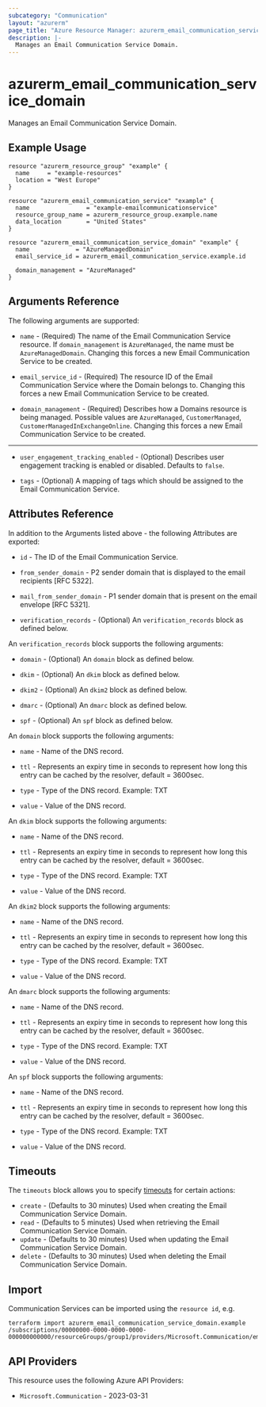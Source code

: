```yaml
---
subcategory: "Communication"
layout: "azurerm"
page_title: "Azure Resource Manager: azurerm_email_communication_service_domain"
description: |-
  Manages an Email Communication Service Domain.
---
```


# azurerm_email_communication_service_domain

Manages an Email Communication Service Domain.

## Example Usage

```hcl
resource "azurerm_resource_group" "example" {
  name     = "example-resources"
  location = "West Europe"
}

resource "azurerm_email_communication_service" "example" {
  name                = "example-emailcommunicationservice"
  resource_group_name = azurerm_resource_group.example.name
  data_location       = "United States"
}

resource "azurerm_email_communication_service_domain" "example" {
  name             = "AzureManagedDomain"
  email_service_id = azurerm_email_communication_service.example.id

  domain_management = "AzureManaged"
}
```

## Arguments Reference

The following arguments are supported:

* `name` - (Required) The name of the Email Communication Service resource. If `domain_management` is `AzureManaged`, the name must be `AzureManagedDomain`. Changing this forces a new Email Communication Service to be created.

* `email_service_id` - (Required) The resource ID of the Email Communication Service where the Domain belongs to. Changing this forces a new Email Communication Service to be created.

* `domain_management` - (Required) Describes how a Domains resource is being managed. Possible values are `AzureManaged`, `CustomerManaged`, `CustomerManagedInExchangeOnline`. Changing this forces a new Email Communication Service to be created.

---

* `user_engagement_tracking_enabled` - (Optional) Describes user engagement tracking is enabled or disabled. Defaults to `false`.

* `tags` - (Optional) A mapping of tags which should be assigned to the Email Communication Service.

## Attributes Reference

In addition to the Arguments listed above - the following Attributes are exported:

* `id` - The ID of the Email Communication Service.

* `from_sender_domain` - P2 sender domain that is displayed to the email recipients [RFC 5322].

* `mail_from_sender_domain` - P1 sender domain that is present on the email envelope [RFC 5321].

* `verification_records` - (Optional) An `verification_records` block as defined below.

An `verification_records` block supports the following arguments:

* `domain` - (Optional) An `domain` block as defined below.

* `dkim` - (Optional) An `dkim` block as defined below.

* `dkim2` - (Optional) An `dkim2` block as defined below.

* `dmarc` - (Optional) An `dmarc` block as defined below.

* `spf` - (Optional) An `spf` block as defined below.

An `domain` block supports the following arguments:

* `name` - Name of the DNS record.

* `ttl` - Represents an expiry time in seconds to represent how long this entry can be cached by the resolver, default = 3600sec.

* `type` - Type of the DNS record. Example: TXT

* `value` - Value of the DNS record.

An `dkim` block supports the following arguments:

* `name` - Name of the DNS record.

* `ttl` - Represents an expiry time in seconds to represent how long this entry can be cached by the resolver, default = 3600sec.

* `type` - Type of the DNS record. Example: TXT

* `value` - Value of the DNS record.

An `dkim2` block supports the following arguments:

* `name` - Name of the DNS record.

* `ttl` - Represents an expiry time in seconds to represent how long this entry can be cached by the resolver, default = 3600sec.

* `type` - Type of the DNS record. Example: TXT

* `value` - Value of the DNS record.

An `dmarc` block supports the following arguments:

* `name` - Name of the DNS record.

* `ttl` - Represents an expiry time in seconds to represent how long this entry can be cached by the resolver, default = 3600sec.

* `type` - Type of the DNS record. Example: TXT

* `value` - Value of the DNS record.

An `spf` block supports the following arguments:

* `name` - Name of the DNS record.

* `ttl` - Represents an expiry time in seconds to represent how long this entry can be cached by the resolver, default = 3600sec.

* `type` - Type of the DNS record. Example: TXT

* `value` - Value of the DNS record.

## Timeouts

The `timeouts` block allows you to specify [timeouts](https://www.terraform.io/language/resources/syntax#operation-timeouts) for certain actions:

* `create` - (Defaults to 30 minutes) Used when creating the Email Communication Service Domain.
* `read` - (Defaults to 5 minutes) Used when retrieving the Email Communication Service Domain.
* `update` - (Defaults to 30 minutes) Used when updating the Email Communication Service Domain.
* `delete` - (Defaults to 30 minutes) Used when deleting the Email Communication Service Domain.

## Import

Communication Services can be imported using the `resource id`, e.g.

```shell
terraform import azurerm_email_communication_service_domain.example /subscriptions/00000000-0000-0000-0000-000000000000/resourceGroups/group1/providers/Microsoft.Communication/emailServices/emailCommunicationService1/domains/domain1
```

## API Providers
<!-- This section is generated, changes will be overwritten -->
This resource uses the following Azure API Providers:

* `Microsoft.Communication` - 2023-03-31
